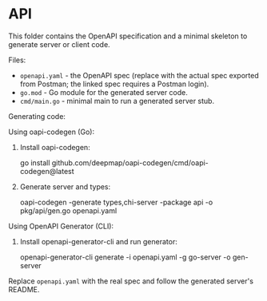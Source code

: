 # API

This folder contains the OpenAPI specification and a minimal skeleton to generate server or client code.

Files:
- `openapi.yaml` - the OpenAPI spec (replace with the actual spec exported from Postman; the linked spec requires a Postman login).
- `go.mod` - Go module for the generated server code.
- `cmd/main.go` - minimal main to run a generated server stub.


Generating code:

Using oapi-codegen (Go):

1. Install oapi-codegen:

   go install github.com/deepmap/oapi-codegen/cmd/oapi-codegen@latest

2. Generate server and types:

   oapi-codegen -generate types,chi-server -package api -o pkg/api/gen.go openapi.yaml

Using OpenAPI Generator (CLI):

1. Install openapi-generator-cli and run generator:

   openapi-generator-cli generate -i openapi.yaml -g go-server -o gen-server

Replace `openapi.yaml` with the real spec and follow the generated server's README.

